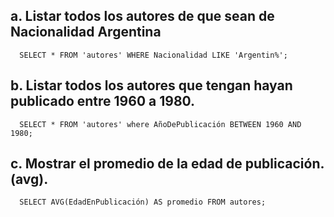 ## a. Listar todos los autores de que sean de Nacionalidad Argentina
  ```
    SELECT * FROM 'autores' WHERE Nacionalidad LIKE 'Argentin%';
  ```
## b. Listar todos los autores que tengan hayan publicado entre 1960 a 1980.
  ```
    SELECT * FROM 'autores' where AñoDePublicación BETWEEN 1960 AND 1980;
  ```
## c. Mostrar el promedio de la edad de publicación. (avg).
  ```
    SELECT AVG(EdadEnPublicación) AS promedio FROM autores;
  ```
